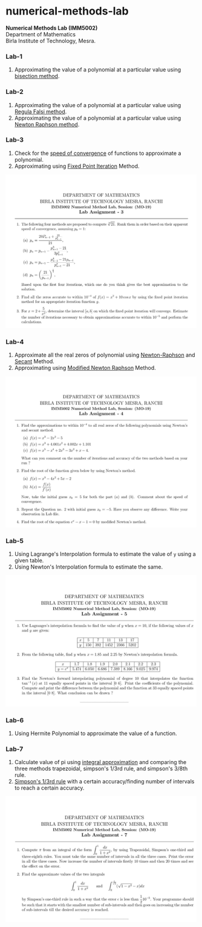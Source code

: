 # numerical-methods-lab
**Numerical Methods Lab (IMM5002)<br/>**
Department of Mathematics<br/>
Birla Institute of Technology, Mesra.<br/>

### Lab-1
1. Approximating the value of a polynomial at a particular value using [bisection method](https://en.wikipedia.org/wiki/Bisection_method).

### Lab-2 
1. Approximating the value of a polynomial at a particular value using [Regula Falsi method](https://en.wikipedia.org/wiki/Regula_falsi).
2. Approximating the value of a polynomial at a particular value using [Newton Raphson method](https://brilliant.org/wiki/newton-raphson-method/).

### Lab-3
1. Check for the [speed of convergence](https://en.wikipedia.org/wiki/Rate_of_convergence) of functions to approximate a polynomial.
2. Approximating using [Fixed Point Iteration](https://en.wikipedia.org/wiki/Fixed-point_iteration) Method.
<img src="/Assignments/A3.jpg" alt="Assignment 3"/>

### Lab-4
1. Approximate all the real zeros of polynomial using [Newton-Raphson](https://en.wikipedia.org/wiki/Newton%27s_method) and [Secant](https://en.wikipedia.org/wiki/Secant_method) Method.
2. Approximating using [Modified Newton Raphson](http://mathfaculty.fullerton.edu/mathews/n2003/newtonacceleratemod.html) Method.
<img src="/Assignments/A4.jpg" alt="Assignment 4"/>

### Lab-5
1. Using Lagrange's Interpolation formula to estimate the value of `y` using a given table.
2. Using Newton's Interpolation formula to estimate the same.
<img src="/Assignments/A5.jpg" alt="Assignment 5"/>

### Lab-6
1. Using Hermite Polynomial to approximate the value of a function.

### Lab-7
1. Calculate value of pi using [integral approximation](https://math.stackexchange.com/questions/22777/calculate-pi-precisely-using-integrals) and comparing the three methods trapezoidal, simpson's 1/3rd rule, and simpson's 3/8th rule.
2. [Simpson's 1/3rd rule](https://en.wikipedia.org/wiki/Simpson%27s_rule) with a certain accuracy/finding number of intervals to reach a certain accuracy.
<img src="/Assignments/A7.jpg" alt="Assignment 7"/>
